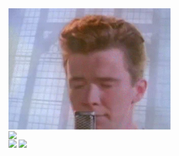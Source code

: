 <img src="./rick.webp"/>

<div>
  <img align="top" src="https://github-readme-stats.vercel.app/api/top-langs?username=blakeboll&theme=tokyonight&border_radius=50&layout=compact&card_width=445&custom_title=Blake is cool!"/>
</div>

<span>
  <img align="top" src="https://github-readme-stats.vercel.app/api?username=blakeboll&show_icons=true&theme=tokyonight&count_private=true&hide=stars&border_radius=50&hide_title=true"/>
</span>

<span>
  <img align="top" src="https://github-readme-stats.vercel.app/api/wakatime?username=blucky36&theme=tokyonight&border_radius=50&range=last_7_days&layout=compact&custom_title=Last seven days"/>
</span>


